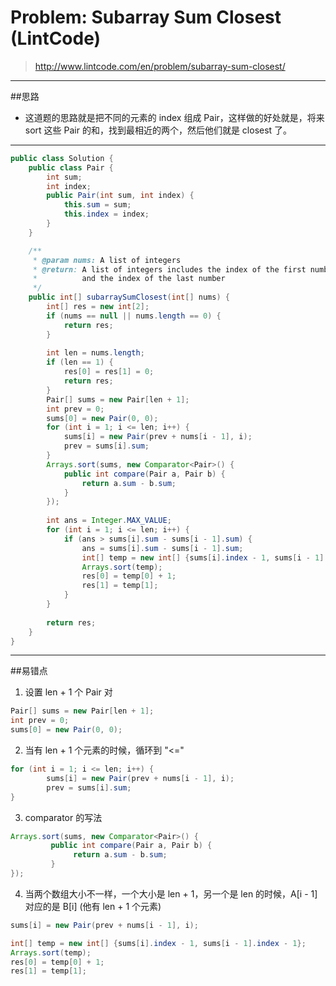 # Problem: Subarray Sum Closest (LintCode)


> http://www.lintcode.com/en/problem/subarray-sum-closest/

------------------
##思路
* 这道题的思路就是把不同的元素的 index 组成 Pair，这样做的好处就是，将来 sort 这些 Pair 的和，找到最相近的两个，然后他们就是 closest 了。

----------
```java
public class Solution {
    public class Pair {
        int sum;
        int index;
        public Pair(int sum, int index) {
            this.sum = sum;
            this.index = index;
        }
    }

    /**
     * @param nums: A list of integers
     * @return: A list of integers includes the index of the first number 
     *          and the index of the last number
     */
    public int[] subarraySumClosest(int[] nums) {
        int[] res = new int[2];
        if (nums == null || nums.length == 0) {
            return res;
        }
        
        int len = nums.length;
        if (len == 1) {
            res[0] = res[1] = 0;
            return res;
        }
        Pair[] sums = new Pair[len + 1];
        int prev = 0;
        sums[0] = new Pair(0, 0);
        for (int i = 1; i <= len; i++) {
            sums[i] = new Pair(prev + nums[i - 1], i);
            prev = sums[i].sum;
        }
        Arrays.sort(sums, new Comparator<Pair>() {
            public int compare(Pair a, Pair b) {
                return a.sum - b.sum;
            }
        });
        
        int ans = Integer.MAX_VALUE;
        for (int i = 1; i <= len; i++) {
            if (ans > sums[i].sum - sums[i - 1].sum) {
                ans = sums[i].sum - sums[i - 1].sum;
                int[] temp = new int[] {sums[i].index - 1, sums[i - 1].index - 1};
                Arrays.sort(temp);
                res[0] = temp[0] + 1;
                res[1] = temp[1];
            }
        }
        
        return res;
    }
}
```
--------
##易错点

1. 设置 len + 1 个 Pair 对
```java
Pair[] sums = new Pair[len + 1];
int prev = 0;
sums[0] = new Pair(0, 0);
```
2. 当有 len + 1 个元素的时候，循环到 "<="
```java
for (int i = 1; i <= len; i++) {
        sums[i] = new Pair(prev + nums[i - 1], i);
        prev = sums[i].sum;
}
```
3. comparator 的写法
```java
Arrays.sort(sums, new Comparator<Pair>() {
         public int compare(Pair a, Pair b) {
              return a.sum - b.sum;
         }
});
```
4. 当两个数组大小不一样，一个大小是 len + 1，另一个是 len 的时候，A[i - 1] 对应的是 B[i] (他有 len + 1 个元素)
```java
sums[i] = new Pair(prev + nums[i - 1], i);
```
```java
int[] temp = new int[] {sums[i].index - 1, sums[i - 1].index - 1};
Arrays.sort(temp);
res[0] = temp[0] + 1;
res[1] = temp[1];
```
































